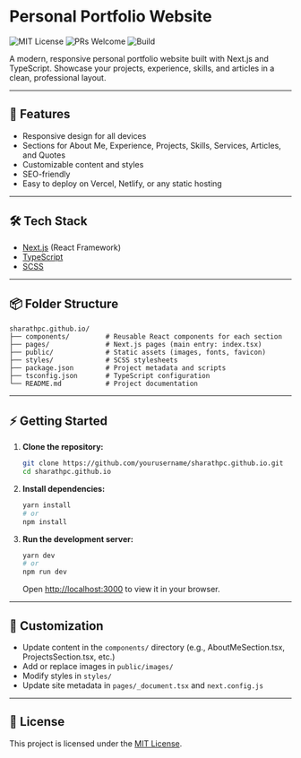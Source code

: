 # Personal Portfolio Website

![MIT License](https://img.shields.io/badge/license-MIT-blue.svg)
![PRs Welcome](https://img.shields.io/badge/PRs-welcome-brightgreen.svg)
![Build](https://img.shields.io/badge/build-passing-success)

A modern, responsive personal portfolio website built with Next.js and TypeScript. Showcase your projects, experience, skills, and articles in a clean, professional layout.

---

## 🚀 Features

- Responsive design for all devices
- Sections for About Me, Experience, Projects, Skills, Services, Articles, and Quotes
- Customizable content and styles
- SEO-friendly
- Easy to deploy on Vercel, Netlify, or any static hosting

---

## 🛠️ Tech Stack

- [Next.js](https://nextjs.org/) (React Framework)
- [TypeScript](https://www.typescriptlang.org/)
- [SCSS](https://sass-lang.com/)

---

## 📦 Folder Structure

```
sharathpc.github.io/
├── components/         # Reusable React components for each section
├── pages/              # Next.js pages (main entry: index.tsx)
├── public/             # Static assets (images, fonts, favicon)
├── styles/             # SCSS stylesheets
├── package.json        # Project metadata and scripts
├── tsconfig.json       # TypeScript configuration
└── README.md           # Project documentation
```

---

## ⚡ Getting Started

1. **Clone the repository:**
   ```bash
   git clone https://github.com/yourusername/sharathpc.github.io.git
   cd sharathpc.github.io
   ```
2. **Install dependencies:**
   ```bash
   yarn install
   # or
   npm install
   ```
3. **Run the development server:**
   ```bash
   yarn dev
   # or
   npm run dev
   ```
   Open [http://localhost:3000](http://localhost:3000) to view it in your browser.

---

## 🎨 Customization

- Update content in the `components/` directory (e.g., AboutMeSection.tsx, ProjectsSection.tsx, etc.)
- Add or replace images in `public/images/`
- Modify styles in `styles/`
- Update site metadata in `pages/_document.tsx` and `next.config.js`

---

## 📄 License

This project is licensed under the [MIT License](LICENSE).
